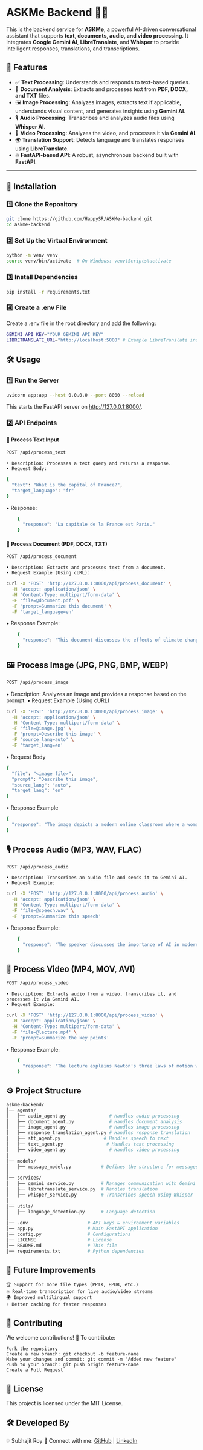 # **ASKMe Backend** 🧠💬  

This is the backend service for **ASKMe**, a powerful AI-driven conversational assistant that supports **text, documents, audio, and video processing**. It integrates **Google Gemini AI**, **LibreTranslate**, and **Whisper** to provide intelligent responses, translations, and transcriptions.

## 🚀 Features  
- ✅ **Text Processing**: Understands and responds to text-based queries.  
- 📄 **Document Analysis**: Extracts and processes text from **PDF, DOCX, and TXT** files.  
- 🖼 **Image Processing**: Analyzes images, extracts text if applicable, understands visual content, and generates insights using **Gemini AI**.
- 🎙 **Audio Processing**: Transcribes and analyzes audio files using **Whisper AI**.  
- 🎥 **Video Processing**: Analyzes the video, and processes it via **Gemini AI**.  
- 🌍 **Translation Support**: Detects language and translates responses using **LibreTranslate**.  
- 🔥 **FastAPI-based API**: A robust, asynchronous backend built with **FastAPI**.  

---

## 📌 **Installation**  

### 1️⃣ **Clone the Repository**  
```bash
git clone https://github.com/HappySR/ASKMe-backend.git
cd askme-backend
```

### 2️⃣ Set Up the Virtual Environment

```bash
python -m venv venv
source venv/bin/activate  # On Windows: venv\Scripts\activate
```

### 3️⃣ Install Dependencies

```bash
pip install -r requirements.txt
```

### 4️⃣ Create a .env File

Create a .env file in the root directory and add the following:

```bash
GEMINI_API_KEY="YOUR_GEMINI_API_KEY"
LIBRETRANSLATE_URL="http://localhost:5000" # Example LibreTranslate instance
```

## 🛠 Usage
### 1️⃣ Run the Server

```bash
uvicorn app:app --host 0.0.0.0 --port 8000 --reload
```

This starts the FastAPI server on http://127.0.0.1:8000/.
### 2️⃣ API Endpoints
#### 📌 Process Text Input

```bash
POST /api/process_text
```

    • Description: Processes a text query and returns a response.
    • Request Body:

```bash
{
  "text": "What is the capital of France?",
  "target_language": "fr"
}
```

• Response:

```bash
    {
      "response": "La capitale de la France est Paris."
    }
```

#### 📌 Process Document (PDF, DOCX, TXT)

```bash
POST /api/process_document
```

    • Description: Extracts and processes text from a document.
    • Request Example (Using cURL):

```bash
curl -X 'POST' 'http://127.0.0.1:8000/api/process_document' \
  -H 'accept: application/json' \
  -H 'Content-Type: multipart/form-data' \
  -F 'file=@document.pdf' \
  -F 'prompt=Summarize this document' \
  -F 'target_language=en'
```

• Response Example:

```bash
    {
      "response": "This document discusses the effects of climate change on global agriculture."
    }
```

## 🖼 Process Image (JPG, PNG, BMP, WEBP)

```bash
POST /api/process_image
```

• Description: Analyzes an image and provides a response based on the prompt.
• Request Example (Using cURL)

```bash
curl -X 'POST' 'http://127.0.0.1:8000/api/process_image' \
  -H 'accept: application/json' \
  -H 'Content-Type: multipart/form-data' \
  -F 'file=@image.jpg' \
  -F 'prompt=Describe this image' \
  -F 'source_lang=auto' \
  -F 'target_lang=en'
```

• Request Body

```bash
{
  "file": "<image file>",
  "prompt": "Describe this image",
  "source_lang": "auto",
  "target_lang": "en"
}
```

• Response Example

```bash
{
  "response": "The image depicts a modern online classroom where a woman is teaching students via a laptop."
}
```

## 🎙 Process Audio (MP3, WAV, FLAC)

```bash
POST /api/process_audio
```

    • Description: Transcribes an audio file and sends it to Gemini AI.
    • Request Example:

```bash
curl -X 'POST' 'http://127.0.0.1:8000/api/process_audio' \
  -H 'accept: application/json' \
  -H 'Content-Type: multipart/form-data' \
  -F 'file=@speech.wav' \
  -F 'prompt=Summarize this speech'
```

• Response Example:

```bash
    {
      "response": "The speaker discusses the importance of AI in modern education."
    }
```

## 🎥 Process Video (MP4, MOV, AVI)

```bash
POST /api/process_video
```

    • Description: Extracts audio from a video, transcribes it, and processes it via Gemini AI.
    • Request Example:

```bash
curl -X 'POST' 'http://127.0.0.1:8000/api/process_video' \
  -H 'accept: application/json' \
  -H 'Content-Type: multipart/form-data' \
  -F 'file=@lecture.mp4' \
  -F 'prompt=Summarize the key points'
```

• Response Example:

```bash
    {
      "response": "The lecture explains Newton's three laws of motion with examples."
    }
```

## ⚙️ Project Structure

```bash
askme-backend/
│── agents/
│   ├── audio_agent.py                # Handles audio processing
│   ├── document_agent.py             # Handles document analysis
│   ├── image_agent.py                # Handles image processing
│   ├── response_translation_agent.py # Handles response translation
│   ├── stt_agent.py                # Handles speech to text
│   ├── text_agent.py                # Handles text processing
│   ├── video_agent.py                # Handles video processing
│
│── models/
│   ├── message_model.py           # Defines the structure for messages in AI-user communication
│
│── services/
│   ├── gemini_service.py          # Manages communication with Gemini AI
│   ├── libretranslate_service.py  # Handles translation
│   ├── whisper_service.py         # Transcribes speech using Whisper
│
│── utils/
│   ├── language_detection.py      # Language detection
│
│── .env                      # API keys & environment variables
│── app.py                    # Main FastAPI application
│── config.py                 # Configurations
│── LICENSE                   # License
│── README.md                 # This file
│── requirements.txt          # Python dependencies
```

## 🎯 Future Improvements

    🏆 Support for more file types (PPTX, EPUB, etc.)
    🔥 Real-time transcription for live audio/video streams
    🌍 Improved multilingual support
    ⚡ Better caching for faster responses

## 🤝 Contributing

We welcome contributions! 🎉
To contribute:

    Fork the repository
    Create a new branch: git checkout -b feature-name
    Make your changes and commit: git commit -m "Added new feature"
    Push to your branch: git push origin feature-name
    Create a Pull Request

## 📜 License

This project is licensed under the MIT License.
## 🛠 Developed By

💡 Subhajit Roy
🚀 Connect with me: [GitHub](https://github.com/HappySR) | [LinkedIn](www.linkedin.com/in/subhajit-roy-dev)

